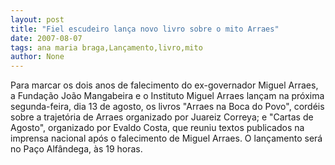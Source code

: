 ```yaml
---
layout: post
title: "Fiel escudeiro lança novo livro sobre o mito Arraes"
date: 2007-08-07
tags: ana maria braga,Lançamento,livro,mito
author: None
---
```

Para marcar os dois anos de falecimento do ex-governador Miguel Arraes, a Funda&ccedil;&atilde;o Jo&atilde;o Mangabeira e o Instituto Miguel Arraes lan&ccedil;am na pr&oacute;xima segunda-feira, dia 13 de agosto, os livros &quot;Arraes na Boca do Povo&quot;, cord&eacute;is sobre a trajet&oacute;ria de Arraes organizado por Juareiz Correya; e &quot;Cartas de Agosto&quot;, organizado por Evaldo Costa, que reuniu textos publicados na imprensa nacional ap&oacute;s o falecimento de Miguel Arraes. 
O lan&ccedil;amento ser&aacute; no Pa&ccedil;o Alf&acirc;ndega, &agrave;s 19 horas.  